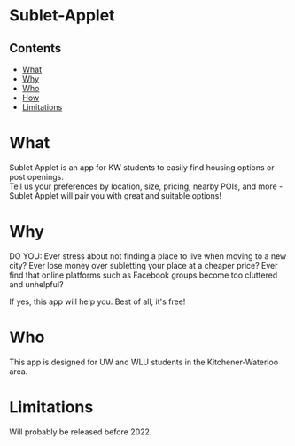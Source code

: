 # Sublet-Applet

## Contents  
- [What](#what)  
- [Why](#why)  
- [Who](#who)  
- [How](#how)  
- [Limitations](#limitations)

# What
Sublet Applet is an app for KW students to easily find housing options or post openings.  
Tell us your preferences by location, size, pricing, nearby POIs, and more - Sublet Applet will pair you with great and suitable options!

# Why
DO YOU:
Ever stress about not finding a place to live when moving to a new city?
Ever lose money over subletting your place at a cheaper price?
Ever find that online platforms such as Facebook groups become too cluttered and unhelpful?

If yes, this app will help you. Best of all, it's free!

# Who
This app is designed for UW and WLU students in the Kitchener-Waterloo area.

# Limitations
Will probably be released before 2022.
